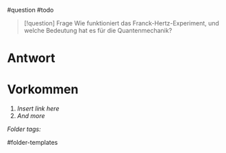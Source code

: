 
#question #todo 

> [!question] Frage
> Wie funktioniert das Franck-Hertz-Experiment, und welche Bedeutung hat es für die Quantenmechanik?
> 

# Antwort



# Vorkommen
1. *Insert link here*
2. *And more*


 *Folder tags:*

#folder-templates